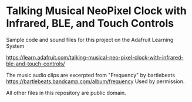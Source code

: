 ﻿# Talking Musical NeoPixel Clock with Infrared, BLE, and Touch Controls

Sample code and sound files for this project on the Adafruit Learning System

https://learn.adafruit.com/talking-musical-neo-pixel-clock-with-infrared-ble-and-touch-controls/

The music audio clips are excerpted from "Frequency" by  bartlebeats
https://bartlebeats.bandcamp.com/album/frequency
Used by permission.


All other files in this repository are public domain.
